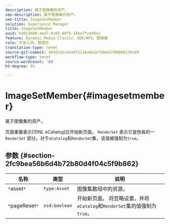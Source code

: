```yaml
---
description: 属于图像集的资产。
seo-description: 属于图像集的资产。
seo-title: ImageSetMember
solution: Experience Manager
title: ImageSetMember
uuid: bd013609-aed7-4c85-80f9-16be7fce99a3
feature: Dynamic Media Classic，SDK/API，图像集
role: 开发人员，管理员
translation-type: tm+mt
source-git-commit: 469d1a5c43a972116a8a2efb0de5708800130a99
workflow-type: tm+mt
source-wordcount: '86'
ht-degree: 5%

---
```



# ImageSetMember{#imagesetmember}

属于图像集的资产。

页面重置表示[!DNL eCatalog]应开始新页面。 `RenderSet` 表示它是色板的一 `RenderSet` 部分。对于`eCatalog`和`RenderSet`集，该值被强制为`true`。

## 参数 {#section-2fc9bea56b6d4b72b80d4f04c5f9b862}

| 名称 | 类型 | 说明 |
|---|---|---|
| `*`asset`*` | `type:Asset` | 图像集数组中的资源。 |
| `*`pageReset`*` | `xsd:boolean` | 开始新页面。 将忽略设置，并将`eCatalog`和`RenderSet`集的值强制为`true`。 |

